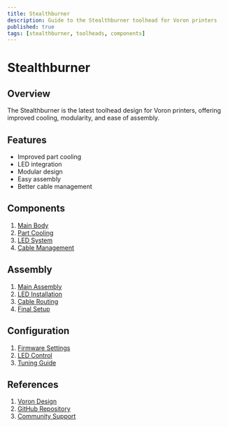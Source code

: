 ```yaml
---
title: Stealthburner
description: Guide to the Stealthburner toolhead for Voron printers
published: true
tags: [stealthburner, toolheads, components]
---
```


# Stealthburner

## Overview
The Stealthburner is the latest toolhead design for Voron printers, offering improved cooling, modularity, and ease of assembly.

## Features
- Improved part cooling
- LED integration
- Modular design
- Easy assembly
- Better cable management

## Components
1. [Main Body](body.md)
2. [Part Cooling](cooling.md)
3. [LED System](leds.md)
4. [Cable Management](cables.md)

## Assembly
1. [Main Assembly](assembly.md)
2. [LED Installation](led-install.md)
3. [Cable Routing](cable-routing.md)
4. [Final Setup](setup.md)

## Configuration
1. [Firmware Settings](firmware.md)
2. [LED Control](led-control.md)
3. [Tuning Guide](tuning.md)

## References
1. [Voron Design](https://vorondesign.com)
2. [GitHub Repository](https://github.com/VoronDesign/Voron-Stealthburner)
3. [Community Support](https://discord.gg/voron) 